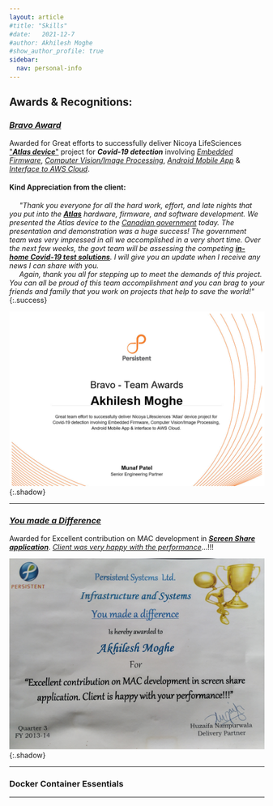 ```yaml
---
layout: article
#title: "Skills"
#date:   2021-12-7
#author: Akhilesh Moghe
#show_author_profile: true
sidebar:
  nav: personal-info
---
```


## Awards & Recognitions:

### *<u>Bravo Award</u>*
Awarded for Great efforts to successfully deliver Nicoya LifeSciences ["__*<u>Atlas device</u>*__"](cv#stm32-mcu-based-portable-covid-19-diagnostic-device-kit) project for __*Covid-19 detection*__ involving *<u>Embedded Firmware</u>*, *<u>Computer Vision/Image Processing</u>*, *<u>Android Mobile App</u>* & *<u>Interface to AWS Cloud</u>*.

#### Kind Appreciation from the client:

&nbsp;&nbsp;&nbsp;&nbsp;
*"Thank you everyone for all the hard work, effort, and late nights that you put into the __<u>Atlas</u>__ hardware, firmware, and software development. We presented the Atlas device to the <u>Canadian government</u> today. The presentation and demonstration was a huge success! The government team was very impressed in all we accomplished in a very short time. Over the next few weeks, the govt team will be assessing the competing __<u>in-home Covid-19 test solutions</u>__. I will give you an update when I receive any news I can share with you.\
&nbsp;&nbsp;&nbsp;&nbsp;
Again, thank you all for stepping up to meet the demands of this project. You can all be proud of this team accomplishment and you can brag to your friends and family that you work on projects that help to save the world!"*
{:.success}

![Bravo Award](/assets/awards/bravo-award.png){:.shadow}

  ---

### *<u>You made a Difference</u>*
Awarded for Excellent contribution on MAC development in __*<u>Screen Share application</u>*__. *<u>Client was very happy with the performance</u>*...!!!

![You made a Difference](/assets/awards/you-made-a-difference.jpeg){:.shadow}

  ---

### Docker Container Essentials

<div data-iframe-width="150" data-iframe-height="270" data-share-badge-id="d25f3ab0-ae07-4ef2-af64-722cba75936f" data-share-badge-host="https://www.credly.com"></div><script type="text/javascript" async src="//cdn.credly.com/assets/utilities/embed.js"></script>

  ---



